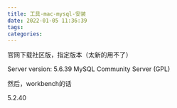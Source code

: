```yaml
---
title: 工具-mac-mysql-安装
date: 2022-01-05 11:36:39
tags:
categories:
---
```




官网下载社区版，指定版本（太新的用不了）

Server version: 5.6.39 MySQL Community Server (GPL)

然后，workbench的话

5.2.40





